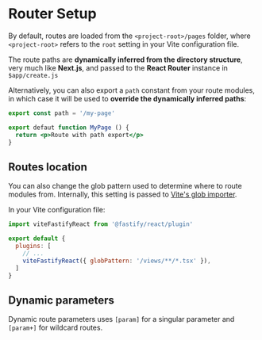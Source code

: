 <!--@include: ../guide/parts/links.md-->

# Router Setup

By default, routes are loaded from the `<project-root>/pages` folder, where `<project-root>` refers to the `root` setting in your Vite configuration file.

The route paths are **dynamically inferred from the directory structure**, very much like **Next.js**, and passed to the **React Router** instance in `$app/create.js`

Alternatively, you can also export a `path` constant from your route modules, in which case it will be used to **override the dynamically inferred paths**:

```jsx
export const path = '/my-page'

export defaut function MyPage () {
  return <p>Route with path export</p>
}
```

## Routes location

You can also change the glob pattern used to determine where to route modules from. Internally, this setting is passed to [Vite's glob importer](https://vitejs.dev/guide/features.html#glob-import).

In your Vite configuration file:

```js
import viteFastifyReact from '@fastify/react/plugin'

export default {
  plugins: [
    // ...
    viteFastifyReact({ globPattern: '/views/**/*.tsx' }),
  ]
}
```

## Dynamic parameters

Dynamic route parameters uses `[param]` for a singular parameter and `[param+]` for wildcard routes.

